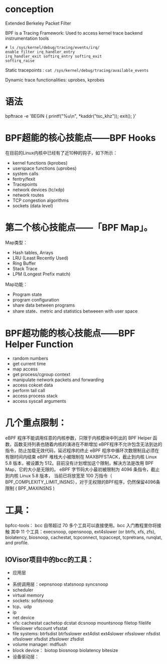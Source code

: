 # conception

Extended Berkeley Packet Filter

BPF is a Tracing Framework: Used to access kernel trace backend instrumentation tools

```shell
# ls /sys/kernel/debug/tracing/events/irq/
enable filter irq_handler_entry 
irq_handler_exit softirq_entry softirq_exit 
softirq_raise
```

Static tracepoints : `cat /sys/kernel/debug/tracing/available_events`

Dynamic trace functionalities: uprobes, kprobes



# 语法
bpftrace -e 'BEGIN { printf("%u\n", *kaddr("tsc_khz")); exit(); }'


# BPF超能的核心技能点——BPF Hooks
在目前的Linux内核中已经有了近10种的钩子，如下所示：

- kernel functions (kprobes)
- userspace functions (uprobes)
- system calls
- fentry/fexit
- Tracepoints
- network devices (tc/xdp)
- network routes
- TCP congestion algorithms
- sockets (data level)

# 第二个核心技能点——「BPF Map」。
Map类型： 
- Hash tables, Arrays
- LRU (Least Recently Used)
- Ring Buffer
- Stack Trace
- LPM (Longest Prefix match)

Map功能： 
- Program state
- program configuration
- share data between programs
- share state、metric and statistics betweeen with user space

# BPF超功能的核心技能点——BPF Helper Function

- random numbers
- get current time
- map access
- get process/cgroup context
- manipulate network packets and forwarding
- access cokcet data
-  perform tail call
-  access process stack
-  access syscall arguments

# 几个重点限制：

eBPF 程序不能调用任意的内核参数，只限于内核模块中列出的 BPF Helper 函数，函数支持列表也随着内核的演进在不断增加
eBPF程序不允许包含无法到达的指令，防止加载无效代码，延迟程序的终止
eBPF 程序中循环次数限制且必须在有限时间内结束
eBPF 堆栈大小被限制在 MAXBPFSTACK，截止到内核 Linux 5.8 版本，被设置为 512。目前没有计划增加这个限制，解决方法是改用 BPF Map，它的大小是无限的。
eBPF 字节码大小最初被限制为 4096 条指令，截止到内核 Linux 5.8 版本， 当前已将放宽至 100 万指令（ BPF_COMPLEXITY_LIMIT_INSNS），对于无权限的BPF程序，仍然保留4096条限制 ( BPF_MAXINSNS )


# 工具： 

bpfcc-tools：
bcc 自带超过 70 多个工具可以直接使用。bcc 入门教程里你将接触 其中 11 个工具：execsnoop,  opensnoop, ext4slower (or btrfs, xfs, zfs), biolatency, biosnoop,  cachestat, tcpconnect, tcpaccept, tcpretrans, runqlat, and profile.

## IOVisor项目中的bcc的工具：
- 应用层
- 
- 系统调用层：oepnsnoop statsnoop syncsnoop 
- scheduler
- virtual memory
- sockets: sofdsnoop
- tcp、udp
- ip
- net device
- vfs: cachestat cachetop dcstat dcsnoop mountsnoop filetop filelife fileslower vfscount vfsstat
- file systems: btrfsdist btrfsslower ext4dist ext4slower nfsslower nfsdist xfsslower xfsdist zfsslower zfsdist
- volume manager: mdflush
- block device： biotop biosnoop biolatency bitesize
- 设备驱动层： 